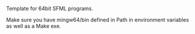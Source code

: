 Template for 64bit SFML programs.

Make sure you have mingw64/bin defined in Path in environment variables as well as a Make exe.

